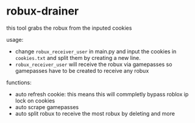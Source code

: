 # robux-drainer
this tool grabs the robux from the inputed cookies

usage:
- change `robux_receiver_user` in main.py and input the cookies in `cookies.txt` and split them by creating a new line.
- `robux_receiver_user` will receive the robux via gamepasses so gamepasses have to be created to receive any robux

functions:
- auto refresh cookie: this means this will commpletly bypass roblox ip lock on cookies
- auto scrape gamepasses
- auto split robux to receive the most robux by deleting and more

